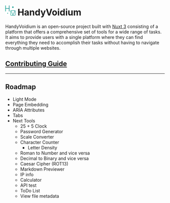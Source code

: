 # ![Logo](/public/favicon-32x32.png) HandyVoidium

HandyVoidium is an open-source project built with [Nuxt 3](https://nuxt.com/) consisting of a platform that offers a comprehensive set of tools for a wide range of tasks. It aims to provide users with a single platform where they can find everything they need to accomplish their tasks without having to navigate through multiple websites.

## [Contributing Guide](/CONTRIBUTING.md)

---

## Roadmap

- Light Mode
- Page Embedding
- ARIA Attributes
- Tabs
- Next Tools
  - 25 + 5 Clock
  - Password Generator
  - Scale Converter
  - Character Counter
    - Letter Density
  - Roman to Number and vice versa
  - Decimal to Binary and vice versa
  - Caesar Cipher (ROT13)
  - Markdown Previewer
  - IP info
  - Calculator
  - API test
  - ToDo List
  - View file metadata
